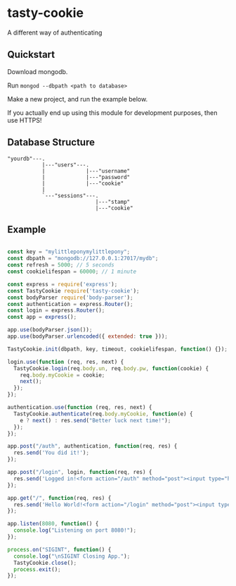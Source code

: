 # tasty-cookie
A different way of authenticating

## Quickstart

Download mongodb.

Run ```mongod --dbpath <path to database>```

Make a new project, and run the example below.

If you actually end up using this module for development purposes, then use HTTPS!

## Database Structure

    "yourdb"---.
               |---"users"---.
               |             |---"username"               
               |             |---"password"               
               |             |---"cookie"               
               |               
               `---"sessions"---.               
                                |---"stamp"                                
                                |---"cookie"

## Example

```js

const key = "mylittleponymylittlepony";
const dbpath = "mongodb://127.0.0.1:27017/mydb";
const refresh = 5000; // 5 seconds
const cookielifespan = 60000; // 1 minute

const express = require('express');
const TastyCookie require('tasty-cookie');
const bodyParser require('body-parser');
const authentication = express.Router();
const login = express.Router();
const app = express();

app.use(bodyParser.json());
app.use(bodyParser.urlencoded({ extended: true }));

TastyCookie.init(dbpath, key, timeout, cookielifespan, function() {});

login.use(function (req, res, next) {
  TastyCookie.login(req.body.un, req.body.pw, function(cookie) {
    req.body.myCookie = cookie;
    next();
  });
});

authentication.use(function (req, res, next) {
  TastyCookie.authenticate(req.body.myCookie, function(e) {
    e ? next() : res.send("Better luck next time!");
  });
});

app.post("/auth", authentication, function(req, res) {
  res.send('You did it!');
});

app.post("/login", login, function(req, res) {
  res.send('Logged in!<form action="/auth" method="post"><input type="hidden" name="myCookie" value="'+req.body.myCookie+'"><input type="submit"></form>');
});

app.get("/", function(req, res) {
  res.send('Hello World!<form action="/login" method="post"><input type="text" name="un" value=""><input type="text" name="pw" value=""><input type="submit"></form>');
});

app.listen(8080, function() {
  console.log("Listening on port 8080!");
});

process.on("SIGINT", function() {
  console.log("\nSIGINT Closing App.");
  TastyCookie.close();
  process.exit();
});
```
